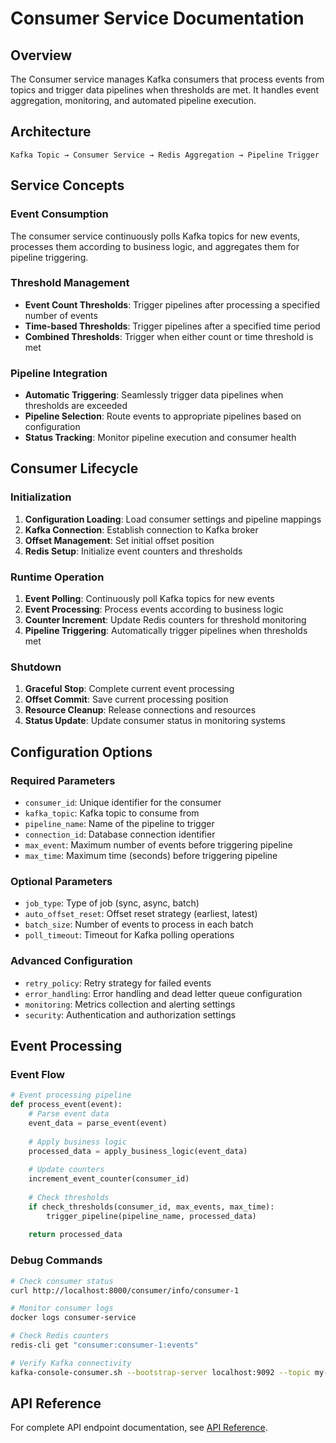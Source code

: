 # Consumer Service Documentation

## Overview
The Consumer service manages Kafka consumers that process events from topics and trigger data pipelines when thresholds are met. It handles event aggregation, monitoring, and automated pipeline execution.

## Architecture
```
Kafka Topic → Consumer Service → Redis Aggregation → Pipeline Trigger
```

## Service Concepts

### Event Consumption
The consumer service continuously polls Kafka topics for new events, processes them according to business logic, and aggregates them for pipeline triggering.

### Threshold Management
- **Event Count Thresholds**: Trigger pipelines after processing a specified number of events
- **Time-based Thresholds**: Trigger pipelines after a specified time period
- **Combined Thresholds**: Trigger when either count or time threshold is met

### Pipeline Integration
- **Automatic Triggering**: Seamlessly trigger data pipelines when thresholds are exceeded
- **Pipeline Selection**: Route events to appropriate pipelines based on configuration
- **Status Tracking**: Monitor pipeline execution and consumer health

## Consumer Lifecycle

### Initialization
1. **Configuration Loading**: Load consumer settings and pipeline mappings
2. **Kafka Connection**: Establish connection to Kafka broker
3. **Offset Management**: Set initial offset position
4. **Redis Setup**: Initialize event counters and thresholds

### Runtime Operation
1. **Event Polling**: Continuously poll Kafka topics for new events
2. **Event Processing**: Process events according to business logic
3. **Counter Increment**: Update Redis counters for threshold monitoring
4. **Pipeline Triggering**: Automatically trigger pipelines when thresholds met

### Shutdown
1. **Graceful Stop**: Complete current event processing
2. **Offset Commit**: Save current processing position
3. **Resource Cleanup**: Release connections and resources
4. **Status Update**: Update consumer status in monitoring systems

## Configuration Options

### Required Parameters
- `consumer_id`: Unique identifier for the consumer
- `kafka_topic`: Kafka topic to consume from
- `pipeline_name`: Name of the pipeline to trigger
- `connection_id`: Database connection identifier
- `max_event`: Maximum number of events before triggering pipeline
- `max_time`: Maximum time (seconds) before triggering pipeline

### Optional Parameters
- `job_type`: Type of job (sync, async, batch)
- `auto_offset_reset`: Offset reset strategy (earliest, latest)
- `batch_size`: Number of events to process in each batch
- `poll_timeout`: Timeout for Kafka polling operations

### Advanced Configuration
- `retry_policy`: Retry strategy for failed events
- `error_handling`: Error handling and dead letter queue configuration
- `monitoring`: Metrics collection and alerting settings
- `security`: Authentication and authorization settings

## Event Processing

### Event Flow
```python
# Event processing pipeline
def process_event(event):
    # Parse event data
    event_data = parse_event(event)
    
    # Apply business logic
    processed_data = apply_business_logic(event_data)
    
    # Update counters
    increment_event_counter(consumer_id)
    
    # Check thresholds
    if check_thresholds(consumer_id, max_events, max_time):
        trigger_pipeline(pipeline_name, processed_data)
    
    return processed_data
```


### Debug Commands
```bash
# Check consumer status
curl http://localhost:8000/consumer/info/consumer-1

# Monitor consumer logs
docker logs consumer-service

# Check Redis counters
redis-cli get "consumer:consumer-1:events"

# Verify Kafka connectivity
kafka-console-consumer.sh --bootstrap-server localhost:9092 --topic my-topic
```

## API Reference
For complete API endpoint documentation, see [API Reference](../docs/api.md#consumer-endpoints).
